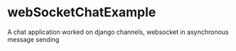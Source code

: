 # webSocketChatExample

A chat application worked on django channels,  websocket in asynchronous message sending